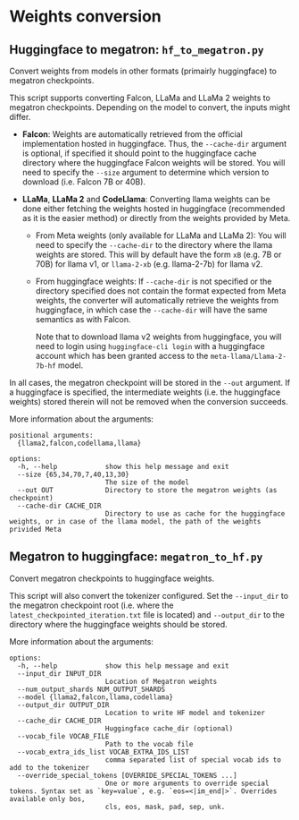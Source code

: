 # Weights conversion

## Huggingface to megatron: `hf_to_megatron.py`

Convert weights from models in other formats (primairly huggingface) to megatron checkpoints.

This script supports converting Falcon, LLaMa and LLaMa 2 weights to megatron checkpoints.
Depending on the model to convert, the inputs might differ.

- **Falcon**:
  Weights are automatically retrieved from the official implementation hosted in huggingface.
  Thus, the `--cache-dir` argument is optional, if specified it should point to
  the huggingface cache directory where the huggingface Falcon weights will be stored.
  You will need to specify the `--size` argument to determine which version to download
  (i.e. Falcon 7B or 40B).

- **LLaMa**, **LLaMa 2** and **CodeLlama**:
  Converting llama weights can be done either fetching the weights hosted
  in huggingface (recommended as it is the easier method) or directly from the
  weights provided by Meta.

  - From Meta weights (only available for LLaMa and LLaMa 2):
    You will need to specify the `--cache-dir` to the directory where the
    llama weights are stored.
    This will by default have the form `xB` (e.g. 7B or 70B) for llama v1,
    or `llama-2-xb` (e.g. llama-2-7b) for llama v2.

  - From huggingface weights:
    If `--cache-dir` is not specified or the directory specified does not
    contain the format expected from Meta weights, the converter will automatically
    retrieve the weights from huggingface, in which case the `--cache-dir` will
    have the same semantics as with Falcon.

    Note that to download llama v2 weights from huggingface, you will need to
    login using `huggingface-cli login` with a huggingface account which has been
    granted access to the `meta-llama/Llama-2-7b-hf` model.
        

In all cases, the megatron checkpoint will be stored in the `--out` argument.
If a huggingface is specified, the intermediate weights (i.e. the huggingface weights)
stored therein will not be removed when the conversion succeeds.

More information about the arguments:

```
positional arguments:
  {llama2,falcon,codellama,llama}

options:
  -h, --help            show this help message and exit
  --size {65,34,70,7,40,13,30}
                        The size of the model
  --out OUT             Directory to store the megatron weights (as checkpoint)
  --cache-dir CACHE_DIR
                        Directory to use as cache for the huggingface weights, or in case of the llama model, the path of the weights privided Meta
```

## Megatron to huggingface: `megatron_to_hf.py`

Convert megatron checkpoints to huggingface weights.

This script will also convert the tokenizer configured.
Set the `--input_dir` to the megatron checkpoint root (i.e. where the
`latest_checkpointed_iteration.txt` file is located) and  `--output_dir` to
the directory where the huggingface weights should be stored.

More information about the arguments:

```
options:
  -h, --help            show this help message and exit
  --input_dir INPUT_DIR
                        Location of Megatron weights
  --num_output_shards NUM_OUTPUT_SHARDS
  --model {llama2,falcon,llama,codellama}
  --output_dir OUTPUT_DIR
                        Location to write HF model and tokenizer
  --cache_dir CACHE_DIR
                        Huggingface cache_dir (optional)
  --vocab_file VOCAB_FILE
                        Path to the vocab file
  --vocab_extra_ids_list VOCAB_EXTRA_IDS_LIST
                        comma separated list of special vocab ids to add to the tokenizer
  --override_special_tokens [OVERRIDE_SPECIAL_TOKENS ...]
                        One or more arguments to override special tokens. Syntax set as `key=value`, e.g. `eos=<|im_end|>`. Overrides available only bos,
                        cls, eos, mask, pad, sep, unk.
```
